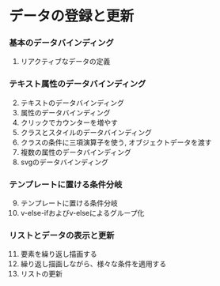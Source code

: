 # データの登録と更新

### 基本のデータバインディング
1. リアクティブなデータの定義
### テキスト属性のデータバインディング
2. テキストのデータバインディング
3. 属性のデータバインディング
4. クリックでカウンターを増やす
5. クラスとスタイルのデータバインディング
6. クラスの条件に三項演算子を使う, オブジェクトデータを渡す
7. 複数の属性のデータバインディング
8. svgのデータバインディング
### テンプレートに置ける条件分岐
9. テンプレートに置ける条件分岐
10. v-else-ifおよびv-elseによるグループ化
### リストとデータの表示と更新
11. 要素を繰り返し描画する
12. 繰り返し描画しながら、様々な条件を適用する
13. リストの更新